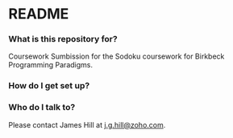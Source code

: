 # README #

### What is this repository for? ###

Coursework Sumbission for the Sodoku coursework for Birkbeck Programming Paradigms.

### How do I get set up? ###

### Who do I talk to? ###

Please contact James Hill at j.g.hill@zoho.com.